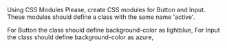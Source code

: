 Using CSS Modules
Please, create CSS modules for Button and Input. These modules should define a class with the same name 'active'.

For Button the class should define background-color as lightblue,
For Input the class should define background-color as azure,
